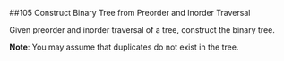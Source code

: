##105 Construct Binary Tree from Preorder and Inorder Traversal 

Given preorder and inorder traversal of a tree, construct the binary tree.

**Note**:
You may assume that duplicates do not exist in the tree.